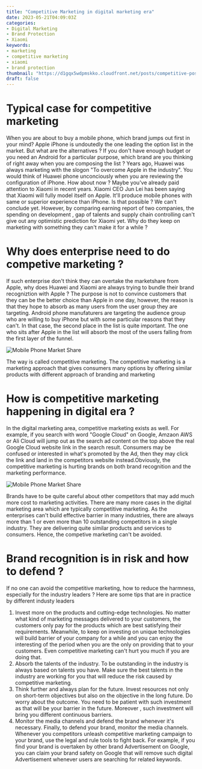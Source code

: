 ```yaml
---
title: "Competitive Marketing in digital marketing era"
date: 2023-05-21T04:09:03Z
categories:
- Digital Marketing
- Brand Protection
- Xiaomi
keywords:
- marketing
- competitive marketing
- xiaomi
- brand protection
thumbnail: "https://d1gqx5wdpmskko.cloudfront.net/posts/competitive-positioning/xiaomi-vs-apple-leijun.jpeg"
draft: false
---
```

# Typical case for competitive marketing
When you are about to buy a mobile phone, which brand jumps out first in your mind? Apple iPhone is undoutedly the one leading the option list in the market. But what are the alternatives ? If you don't have enough budget or you need an Android for a particular purpose, which brand are you thinking of right away when you are composing the list  ? 
Years ago, Huawei was always marketing with the slogon "To overcome Apple in the industry". You would think of Huawei phone unconciously when you are reviewing the configuration of iPhone. How about now ? 
Maybe you've already paid attention to Xiaomi in recent years. Xiaomi CEO Jun Lei has been saying that Xiaomi will fully model itself on Apple. It'll produce mobile phones with same or superior experience than iPhone. 
Is that possible ? We can't conclude yet. However, by comparing earning report of two companies, the spending on
development , gap of talents and supply chain controlling can't give out any optimistic prediction for Xiaomi yet. Why do they keep on marketing with something they can't make it for a while  ? 
# Why does enterprise need to do competive marketing  ?
If such enterprise don't think they can overtake the marketshare from Apple, why does Huawei and Xiaomi are always trying to bundle their brand recogniztion with Apple ? 
The purpose is not to convince customers that they can be the better choice than Apple in one day, however, the reason is that they hope to absorb as many users from the user group they are targeting. Android phone manufaturers are targeting the audience group who are willing to buy iPhone but with some particular reasons that they can't. In that case, the second place in
the list is quite important. The one who sits after Apple in the list will absorb the most of the users falling from the first layer of the funnel.  

![Mobile Phone Market Share](https://d1gqx5wdpmskko.cloudfront.net/posts/competitive-positioning/Mobile-Market-Share-by-Brand.png)

The way is called competitive marketing. The competitive marketing is a marketing approach that gives consumers many options by offering similar products with different approach of  branding and marketing
# How is competitive marketing happening in digital era ? 
In the digital marketing area, competitive marketing exists as well. For example, if you search with word "Google Cloud" on Google, Amzaon AWS or Ali Cloud will jump out as the search ad content on the top above the real Google Cloud website link in the search result. Consumers may be confused or interested in what's promoted by the Ad, then they may click the link and land in the competitors website instead.Obviously, the competitive marketing is hurting brands on both brand recognition and
the marketing performance. 

![Mobile Phone Market Share](https://d1gqx5wdpmskko.cloudfront.net/posts/competitive-positioning/search-engine-keywords.png)  

Brands have to be quite careful about other competitors that may add much more cost to marketing activities. 
There are many more cases in the digital marketing area which are typically competitive marketing. As the enterprises can't build effective barrier in many industries, there are always more than 1 or even more than 10 outstanding competitors in a single industry. They are delivering quite similar products and services to consumers. Hence, the competive marketing can't be avoided. 
# Brand recognition is in risk and how to defend ? 
If no one can avoid the competitive marketing, how to reduce the harmness, especially for the industry leaders ? Here are some tips that are in practice by different industy leaders
1. Invest more on the products and cutting-edge technologies. No matter what kind of marketing messages delivered to your customers, the customers only pay for the products which are best satisfying their requirements. Meanwhile, to keep on investing on unique technologies will build barrier of your company for a while and you can enjoy the interesting of the period when you are the only on providing that to your customers. Even competitive marketing can't hurt you much if you are doing that. 
2. Absorb the talents of the industry.
To be outstanding in the industry is always based on talents you have. Make sure the best talents in the industry are working for you that will reduce the risk caused by competitive marketing. 
3. Think further and always plan for the future. 
Invest resources not only on short-term objectives but also on the objective in the long future. Do worry about the outcome. You need to be patient with such investment as that will be your barrier in the future. Moreover , such investment will bring you different continuous barriers. 
4. Monitor the media channels and defend the brand whenever it's necessary. 
Finally, to defend your brand, monitor the media channels. Whenever you competitors unleash competitive marketing campaign to your brand, use the legal and rule tools to fight back. For example, if you find your brand is overtaken by other brand Advertisement on Google, you can claim your brand safety on Google that will remove such digital Advertisement whenever users are searching for related keywords. 

